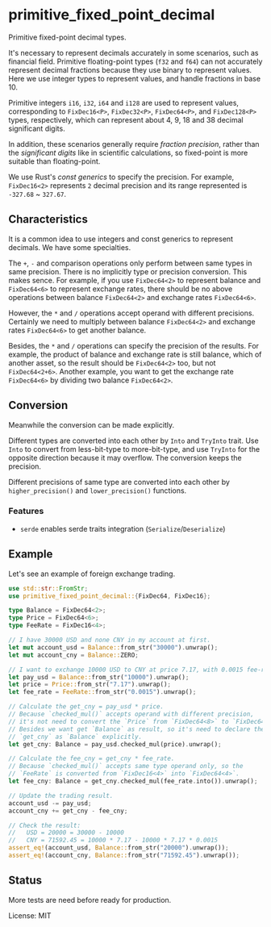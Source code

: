 # primitive_fixed_point_decimal

Primitive fixed-point decimal types.

It's necessary to represent decimals accurately in some scenarios,
such as financial field. Primitive floating-point types (`f32`
and `f64`) can not accurately represent decimal fractions because
they use binary to represent values. Here we use integer types to
represent values, and handle fractions in base 10.

Primitive integers `i16`, `i32`, `i64` and `i128` are used to represent
values, corresponding to `FixDec16<P>`, `FixDec32<P>`, `FixDec64<P>`,
and `FixDec128<P>` types, respectively, which can represent about 4,
9, 18 and 38 decimal significant digits.

In addition, these scenarios generally require *fraction precision*,
rather than the *significant digits* like in scientific calculations,
so fixed-point is more suitable than floating-point.

We use Rust's *const generics* to specify the precision. For example,
`FixDec16<2>` represents `2` decimal precision and its range represented
is `-327.68` ~ `327.67`.

## Characteristics

It is a common idea to use integers and const generics to represent
decimals. We have some specialties.

The `+`, `-` and comparison operations only perform between same types in
same precision. There is no implicitly type or precision conversion.
This makes sence. For example, if you use `FixDec64<2>` to represent
balance and `FixDec64<6>` to represent exchange rates, there should be
no above operations between balance `FixDec64<2>` and exchange rates
`FixDec64<6>`.

However, the `*` and `/` operations accept operand with different
precisions. Certainly we need to multiply between balance `FixDec64<2>`
and exchange rates `FixDec64<6>` to get another balance.

Besides, the `*` and `/` operations can specify the precision of the
results. For example, the product of balance and exchange rate is still
balance, which of another asset, so the result should be `FixDec64<2>`
too, but not `FixDec64<2+6>`. Another example, you want to get the
exchange rate `FixDec64<6>` by dividing two balance `FixDec64<2>`.

## Conversion

Meanwhile the conversion can be made explicitly.

Different types are converted into each other by `Into` and `TryInto`
trait. Use `Into` to convert from less-bit-type to more-bit-type, and
use `TryInto` for the opposite direction because it may overflow.
The conversion keeps the precision.

Different precisions of same type are converted into each other by
`higher_precision()` and `lower_precision()` functions.

### Features

- `serde` enables serde traits integration (`Serialize`/`Deserialize`)

## Example

Let's see an example of foreign exchange trading.

```rust
use std::str::FromStr;
use primitive_fixed_point_decimal::{FixDec64, FixDec16};

type Balance = FixDec64<2>;
type Price = FixDec64<6>;
type FeeRate = FixDec16<4>;

// I have 30000 USD and none CNY in my account at first.
let mut account_usd = Balance::from_str("30000").unwrap();
let mut account_cny = Balance::ZERO;

// I want to exchange 10000 USD to CNY at price 7.17, with 0.0015 fee-rate.
let pay_usd = Balance::from_str("10000").unwrap();
let price = Price::from_str("7.17").unwrap();
let fee_rate = FeeRate::from_str("0.0015").unwrap();

// Calculate the get_cny = pay_usd * price.
// Because `checked_mul()` accepts operand with different precision,
// it's not need to convert the `Price` from `FixDec64<8>` to `FixDec64<2>`.
// Besides we want get `Balance` as result, so it's need to declare the
// `get_cny` as `Balance` explicitly.
let get_cny: Balance = pay_usd.checked_mul(price).unwrap();

// Calculate the fee_cny = get_cny * fee_rate.
// Because `checked_mul()` accepts same type operand only, so the
// `FeeRate` is converted from `FixDec16<4>` into `FixDec64<4>`.
let fee_cny: Balance = get_cny.checked_mul(fee_rate.into()).unwrap();

// Update the trading result.
account_usd -= pay_usd;
account_cny += get_cny - fee_cny;

// Check the result:
//   USD = 20000 = 30000 - 10000
//   CNY = 71592.45 = 10000 * 7.17 - 10000 * 7.17 * 0.0015
assert_eq!(account_usd, Balance::from_str("20000").unwrap());
assert_eq!(account_cny, Balance::from_str("71592.45").unwrap());
```

## Status

More tests are need before ready for production.

License: MIT

